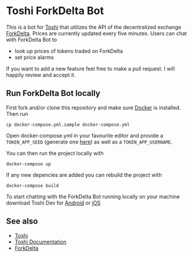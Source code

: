 # Toshi ForkDelta Bot

This is a bot for [Toshi](https://www.toshi.org/) that utilizes
the API of the decentralized exchange [ForkDelta](https://forkdelta.github.io).
Prices are currently updated every five minutes. Users can chat
with ForkDelta Bot to
* look up prices of tokens traded on ForkDelta
* set price alarms

If you want to add a new feature feel free to make a pull request.
I will happily review and accept it.

## Run ForkDelta Bot locally

First fork and/or clone this repository and make sure
[Docker](https://docs.docker.com/install/) is installed.
Then run

```
cp docker-compose.yml.sample docker-compose.yml
```

Open docker-compose.yml in your favourite editor and provide a
``TOKEN_APP_SEED`` (generate one [here](https://www.toshi.org/toshi-seed-generator/))
as well as a ``TOKEN_APP_USERNAME``.

You can then run the project locally with

```
docker-compose up
```

If any new depencies are added you can rebuild the project with

```
docker-compose build
```

To start chatting with the ForkDelta Bot running locally on your
machine download Toshi Dev for [Android](https://developers.toshi.org/docs/android)
or [iOS](https://developers.toshi.org/docs/ios)


## See also

* [Toshi](https://www.toshi.org)
* [Toshi Documentation](https://developers.toshi.org/docs)
* [ForkDelta](https://forkdelta.github.io)